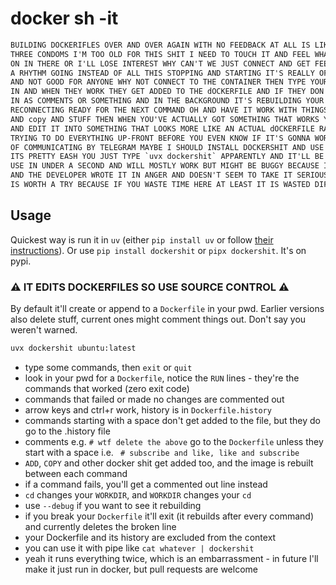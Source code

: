 # docker sh -it

```txt
BUILDING DOCKERIFLES OVER AND OVER AGAIN WITH NO FEEDBACK AT ALL IS LIKE WEARING
THREE CONDOMS I'M TOO OLD FOR THIS SHIT I NEED TO TOUCH IT AND FEEL WHAT'S GOING
ON IN THERE OR I'LL LOSE INTEREST WHY CAN'T WE JUST CONNECT AND GET FEEDBACK AND
A RHYTHM GOING INSTEAD OF ALL THIS STOPPING AND STARTING IT'S REALLY OFF-PUTTING
AND NOT GOOD FOR ANYONE WHY NOT CONNECT TO THE CONTAINER THEN TYPE YOUR COMMANDS
IN AND WHEN THEY WORK THEY GET ADDED TO THE dOCKERFILE AND IF THEY DON'T THEY GO
IN AS COMMENTS OR SOMETHING AND IN THE BACKGROUND IT'S REBUILDING YOUR IMAGE AND
RECONNECTING READY FOR THE NEXT COMMAND OH AND HAVE IT WORK WITH THINGS LIKE add
AND copy AND STUFF THEN WHEN YOU'VE ACTUALLY GOT SOMETHING THAT WORKS YOU CAN GO
AND EDIT IT INTO SOMETHING THAT LOOKS MORE LIKE AN ACTUAL dOCKERFILE RATHER THAN
TRYING TO DO EVERYTHING UP-FRONT BEFORE YOU EVEN KNOW IF IT'S GONNA WORK INSTEAD
OF COMMUNICATING BY TELEGRAM MAYBE I SHOULD INSTALL DOCKERSHIT AND USE THAT YEAH
ITS PRETTY EASH YOU JUST TYPE `uvx dockershit` APPARENTLY AND IT'LL BE READY FOR
USE IN UNDER A SECOND AND WILL MOSTLY WORK BUT MIGHT BE BUGGY BECAUSE ITS NEWISH
AND THE DEVELOPER WROTE IT IN ANGER AND DOESN'T SEEM TO TAKE IT SERIOUSLY BUT IT
IS WORTH A TRY BECAUSE IF YOU WASTE TIME HERE AT LEAST IT IS WASTED DIFFERENTLY.
```

## Usage

Quickest way is run it in `uv` (either `pip install uv` or follow
[their instructions](https://github.com/astral-sh/uv)). Or use
`pip install dockershit` or `pipx dockershit`. It's on pypi.

### ⚠️ IT EDITS DOCKERFILES SO USE SOURCE CONTROL ⚠️

By default it'll create or append to a `Dockerfile` in your pwd. Earlier
versions also delete stuff, current ones might comment things out. Don't say
you weren't warned.

```bash
uvx dockershit ubuntu:latest
```

* type some commands, then `exit` or `quit`
* look in your pwd for a `Dockerfile`, notice the `RUN` lines - they're the
  commands that worked (zero exit code)
* commands that failed or made no changes are commented out
* arrow keys and ctrl+r work, history is in `Dockerfile.history`
* commands starting with a space don't get added to the file, but they do go to
  the .history file
* comments e.g. `# wtf delete the above` go to the `Dockerfile` unless they
  start with a space i.e. ` # subscribe and like, like and subscribe`
* `ADD`, `COPY` and other docker shit get added too, and the image is rebuilt
  between each command
* if a command fails, you'll get a commented out line instead
* `cd` changes your `WORKDIR`, and `WORKDIR` changes your `cd`
* use `--debug` if you want to see it rebuilding
* if you break your `Dockerfile` it'll exit (it rebuilds after every command)
  and currently deletes the broken line
* your Dockerfile and its history are excluded from the context
* you can use it with pipe like `cat whatever | dockershit`
* yeah it runs everything twice, which is an embarrassment - in future I'll make
  it just run in docker, but pull requests are welcome
